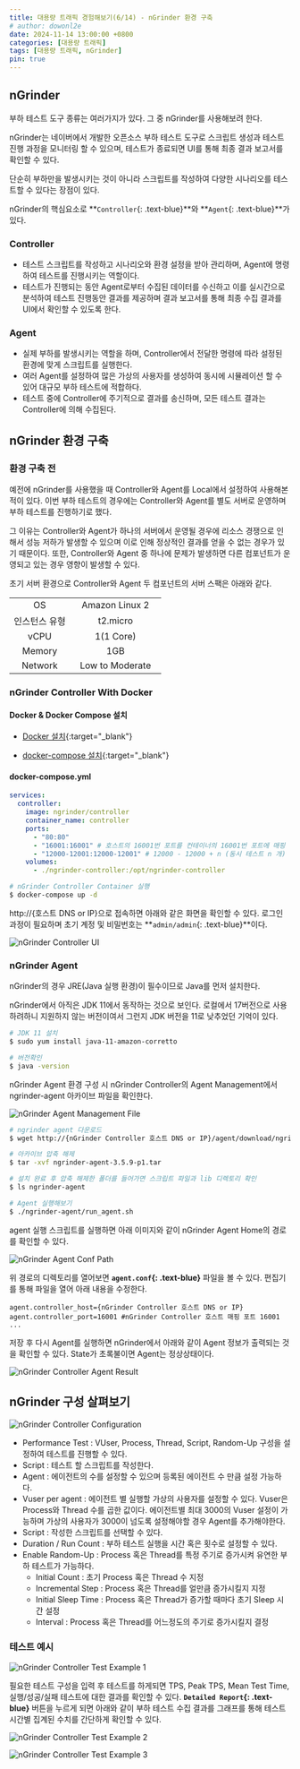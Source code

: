 ```yaml
---
title: 대용량 트래픽 경험해보기(6/14) - nGrinder 환경 구축
# author: dowonl2e
date: 2024-11-14 13:00:00 +0800
categories: [대용량 트래픽]
tags: [대용량 트래픽, nGrinder]
pin: true
---
```


## **nGrinder**

부하 테스트 도구 종류는 여러가지가 있다. 그 중 nGrinder를 사용해보려 한다.

nGrinder는 네이버에서 개발한 오픈소스 부하 테스트 도구로 스크립트 생성과 테스트 진행 과정을 모니터링 할 수 있으며, 테스트가 종료되면 UI를 통해 최종 결과 보고서를 확인할 수 있다.

단순히 부하만을 발생시키는 것이 아니라 스크립트를 작성하여 다양한 시나리오를 테스트할 수 있다는 장점이 있다.

nGrinder의 핵심요소로 **`Controller`{: .text-blue}**와 **`Agent`{: .text-blue}**가 있다.

### **Controller**

- 테스트 스크립트를 작성하고 시나리오와 환경 설정을 받아 관리하며, Agent에 명령하여 테스트를 진행시키는 역할이다.
- 테스트가 진행되는 동안 Agent로부터 수집된 데이터를 수신하고 이를 실시간으로 분석하여 테스트 진행동안 결과를 제공하며 결과 보고서를 통해 최종 수집 결과를 UI에서 확인할 수 있도록 한다.

### **Agent**

- 실제 부하를 발생시키는 역할을 하며, Controller에서 전달한 명령에 따라 설정된 환경에 맞게 스크립트를 실행한다.
- 여러 Agent를 설정하여 많은 가상의 사용자를 생성하여 동시에 시뮬레이션 할 수 있어 대규모 부하 테스트에 적합하다.
- 테스트 중에 Controller에 주기적으로 결과를 송신하며, 모든 테스트 결과는 Controller에 의해 수집된다.

## **nGrinder 환경 구축**

### **환경 구축 전**

예전에 nGrinder를 사용했을 때 Controller와 Agent를 Local에서 설정하여 사용해본적이 있다. 이번 부하 테스트의 경우에는 Controller와 Agent를 별도 서버로 운영하며 부하 테스트를 진행하기로 했다. 

그 이유는 Controller와 Agent가 하나의 서버에서 운영될 경우에 리소스 경쟁으로 인해서 성능 저하가 발생할 수 있으며 이로 인해 정상적인 결과를 얻을 수 없는 경우가 있기 때문이다. 또한, Controller와 Agent 중 하나에 문제가 발생하면 다른 컴포넌트가 운영되고 있는 경우 영향이 발생할 수 있다.

초기 서버 환경으로 Controller와 Agent 두 컴포넌트의 서버 스팩은 아래와 같다.

<table>
  <colgroup>
    <col width="40%" />
    <col width="60%" />
  </colgroup>
  <tbody>
    <tr>
      <td markdown="span" style="text-align:center">OS</td>
      <td markdown="span" style="text-align:center">Amazon Linux 2</td>
    </tr>
    <tr>
      <td markdown="span" style="text-align:center">인스턴스 유형</td>
      <td markdown="span" style="text-align:center">t2.micro</td>
    </tr>
    <tr>
      <td markdown="span" style="text-align:center">vCPU</td>
      <td markdown="span" style="text-align:center">1(1 Core)</td>
    </tr>
    <tr>
      <td markdown="span" style="text-align:center">Memory</td>
      <td markdown="span" style="text-align:center">1GB</td>
    </tr>
    <tr>
      <td markdown="span" style="text-align:center">Network</td>
      <td markdown="span" style="text-align:center">Low to Moderate</td>
    </tr>
  </tbody>
</table>

### **nGrinder Controller With Docker**

#### **Docker & Docker Compose 설치**

- [Docker 설치](/posts/%EB%8C%80%EC%9A%A9%EB%9F%89-%ED%8A%B8%EB%9E%98%ED%94%BD-%EA%B2%BD%ED%97%98%ED%95%B4%EB%B3%B4%EA%B8%B04-%EC%B4%88%EA%B8%B0-%EC%9D%B8%ED%94%84%EB%9D%BC-%EA%B5%AC%EC%B6%95/#docker-설치){:target="\_blank"}

- [docker-compose 설치](/posts/%EB%8C%80%EC%9A%A9%EB%9F%89-%ED%8A%B8%EB%9E%98%ED%94%BD-%EA%B2%BD%ED%97%98%ED%95%B4%EB%B3%B4%EA%B8%B04-%EC%B4%88%EA%B8%B0-%EC%9D%B8%ED%94%84%EB%9D%BC-%EA%B5%AC%EC%B6%95/#docker-compose-설치){:target="\_blank"}

#### **docker-compose.yml**

```yaml
services:
  controller:
    image: ngrinder/controller
    container_name: controller
    ports:
      - "80:80"
      - "16001:16001" # 호스트의 16001번 포트를 컨테이너의 16001번 포트에 매핑
      - "12000-12001:12000-12001" # 12000 - 12000 + n (동시 테스트 n 개)
    volumes:
      - ./ngrinder-controller:/opt/ngrinder-controller
```

```bash
# nGrinder Controller Container 실행
$ docker-compose up -d
```

http://{호스트 DNS or IP}으로 접속하면 아래와 같은 화면을 확인할 수 있다. 로그인 과정이 필요하며 초기 계정 및 비밀번호는 **`admin/admin`{: .text-blue}**이다.

![nGrinder Controller UI]({{site.url}}/assets/img/High-Volume-Traffic-6/1-nGrinder_Controller_UI.png)

### **nGrinder Agent**

nGrinder의 경우 JRE(Java 실행 환경)이 필수이므로 Java를 먼저 설치한다.

nGrinder에서 아직은 JDK 11에서 동작하는 것으로 보인다. 로컬에서 17버전으로 사용하려하니 지원하지 않는 버전이여서 그런지 JDK 버전을 11로 낮추었던 기억이 있다.

```bash
# JDK 11 설치
$ sudo yum install java-11-amazon-corretto

# 버전확인
$ java -version
```

nGrinder Agent 환경 구성 시 nGrinder Controller의 Agent Management에서 ngrinder-agent 아카이브 파일을 확인한다.

![nGrinder Agent Management File]({{site.url}}/assets/img/High-Volume-Traffic-6/2-nGrinder_Controller_Agent_tar.png)

```bash
# ngrinder agent 다운로드
$ wget http://{nGrinder Controller 호스트 DNS or IP}/agent/download/ngrinder-agent-3.5.9-p1.tar

# 아카이브 압축 해제
$ tar -xvf ngrinder-agent-3.5.9-p1.tar

# 설치 완료 후 압축 해제한 폴더를 들어가면 스크립트 파일과 lib 디렉토리 확인
$ ls ngrinder-agent

# Agent 실행해보기
$ ./ngrinder-agent/run_agent.sh
```

agent 실행 스크립트를 실행하면 아래 이미지와 같이 nGrinder Agent Home의 경로를 확인할 수 있다.

![nGrinder Agent Conf Path]({{site.url}}/assets/img/High-Volume-Traffic-6/3-nGrinder_Agent_Conf_Info.png)

위 경로의 디렉토리를 열어보면 **`agent.conf`{: .text-blue}** 파일을 볼 수 있다. 편집기를 통해 파일을 열어 아래 내용을 수정한다.

```
agent.controller_host={nGrinder Controller 호스트 DNS or IP}
agent.controller_port=16001 #nGrinder Controller 호스트 매핑 포트 16001
...
```

저장 후 다시 Agent를 실행하면 nGrinder에서 아래와 같이 Agent 정보가 출력되는 것을 확인할 수 있다. State가 초록불이면 Agent는 정상상태이다.

![nGrinder Controller Agent Result]({{site.url}}/assets/img/High-Volume-Traffic-6/4-nGrinder_Controller_Agent.png)

## **nGrinder 구성 살펴보기**

![nGrinder Controller Configuration]({{site.url}}/assets/img/High-Volume-Traffic-6/5-nGrinder_UI_Performance.png)

- Performance Test : VUser, Process, Thread, Script, Random-Up 구성을 설정하여 테스트를 진행할 수 있다.
- Script : 테스트 할 스크립트를 작성한다.
- Agent : 에이전트의 수를 설정할 수 있으며 등록된 에이전트 수 만큼 설정 가능하다.
- Vuser per agent : 에이전트 별 실행할 가상의 사용자를 설정할 수 있다. Vuser은 Process와 Thread 수를 곱한 값이다. 에이전트별 최대 3000의 Vuser 설정이 가능하며 가상의 사용자가 3000이 넘도록 설정해야할 경우 Agent를 추가해야한다.
- Script : 작성한 스크립트를 선택할 수 있다.
- Duration / Run Count : 부하 테스트 실행을 시간 혹은 횟수로 설정할 수 있다.
- Enable Random-Up : Process 혹은 Thread를 특정 주기로 증가시켜 유연한 부하 테스트가 가능하다.
  - Initial Count : 초기 Process 혹은 Thread 수 지정
  - Incremental Step : Process 혹은 Thread를 얼만큼 증가시킬지 지정
  - Initial Sleep Time : Process 혹은 Thread가 증가할 때마다 초기 Sleep 시간 설정
  - Interval : Process 혹은 Thread를 어느정도의 주기로 증가시킬지 결정

### **테스트 예시**

![nGrinder Controller Test Example 1]({{site.url}}/assets/img/High-Volume-Traffic-6/6-nGrinder_Example_Test_1.png)

필요한 테스트 구성을 입력 후 테스트를 하게되면 TPS, Peak TPS, Mean Test Time, 실행/성공/실패 테스트에 대한 결과를 확인할 수 있다. **`Detailed Report`{: .text-blue}** 버튼을 누르게 되면 아래와 같이 부하 테스트 수집 결과를 그래프를 통해 테스트 시간별 집계된 수치를 간단하게 확인할 수 있다.

![nGrinder Controller Test Example 2]({{site.url}}/assets/img/High-Volume-Traffic-6/7-nGrinder_Example_Test_2.png)

![nGrinder Controller Test Example 3]({{site.url}}/assets/img/High-Volume-Traffic-6/8-nGrinder_Example_Test_3.png)